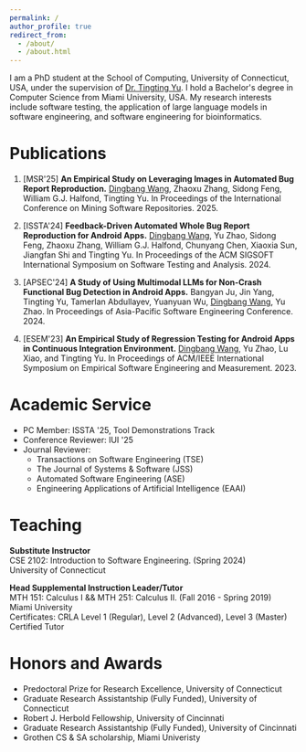 ```yaml
---
permalink: /
author_profile: true
redirect_from: 
  - /about/
  - /about.html
---
```


I am a PhD student at the School of Computing, University of Connecticut, USA, under the supervision of [Dr. Tingting Yu](https://tingting-yu.scholar.uconn.edu). I hold a Bachelor's degree in Computer Science from Miami University, USA. My research interests include software testing,  the application of large language models in software engineering, and software engineering for bioinformatics.

Publications
======
1. [MSR'25] **An Empirical Study on Leveraging Images in Automated Bug Report Reproduction.** <ins>Dingbang Wang</ins>, Zhaoxu Zhang, Sidong Feng, William G.J. Halfond, Tingting Yu.  In Proceedings of the International Conference on Mining Software Repositories. 2025.
   
2. [ISSTA'24] **Feedback-Driven Automated Whole Bug Report Reproduction for Android Apps.** <ins>Dingbang Wang</ins>, Yu Zhao, Sidong Feng, Zhaoxu Zhang, William G.J. Halfond, Chunyang Chen, Xiaoxia Sun, Jiangfan Shi and Tingting Yu. In Proceedings of the ACM SIGSOFT International Symposium on Software Testing and Analysis. 2024.

3. [APSEC'24] **A Study of Using Multimodal LLMs for Non-Crash Functional Bug Detection in Android Apps.**
Bangyan Ju, Jin Yang, Tingting Yu, Tamerlan Abdullayev, Yuanyuan Wu, <ins>Dingbang Wang</ins>, Yu Zhao. 
In Proceedings of Asia-Pacific Software Engineering Conference. 2024.

4. [ESEM'23] **An Empirical Study of Regression Testing for Android Apps in Continuous Integration Environment.** <ins>Dingbang Wang</ins>, Yu Zhao, Lu Xiao, and Tingting Yu.  In Proceedings of ACM/IEEE International Symposium on Empirical Software Engineering and Measurement. 2023.

Academic Service
======
- PC Member: ISSTA '25, Tool Demonstrations Track  
- Conference Reviewer: IUI '25  
- Journal Reviewer:
    - Transactions on Software Engineering (TSE)
    - The Journal of Systems & Software (JSS)
    - Automated Software Engineering (ASE)
    - Engineering Applications of Artificial Intelligence (EAAI)

Teaching
======
**Substitute Instructor**
<br> CSE 2102: Introduction to Software Engineering. (Spring 2024)
<br> University of Connecticut

**Head Supplemental Instruction Leader/Tutor**
<br> MTH 151:  Calculus I && MTH 251: Calculus II. (Fall 2016 - Spring 2019)
<br> Miami University 
<br> Certificates: CRLA Level 1 (Regular), Level 2 (Advanced), Level 3 (Master) Certified Tutor 

Honors and Awards
======
* Predoctoral Prize for Research Excellence, University of Connecticut
* Graduate Research Assistantship (Fully Funded), University of Connecticut 
* Robert J. Herbold Fellowship, University of Cincinnati
* Graduate Research Assistantship (Fully Funded), University of Cincinnati 
* Grothen CS & SA scholarship, Miami Univeristy





